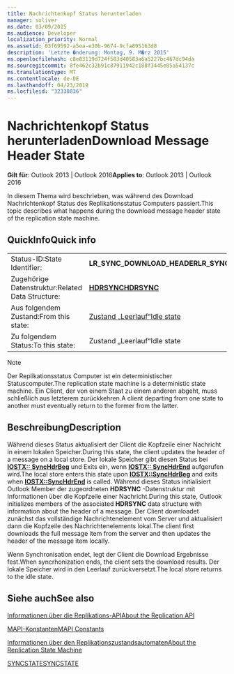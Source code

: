 ```yaml
---
title: Nachrichtenkopf Status herunterladen
manager: soliver
ms.date: 03/09/2015
ms.audience: Developer
localization_priority: Normal
ms.assetid: 03f69592-a5ea-e30b-9674-9cfa895163d8
description: 'Letzte �nderung: Montag, 9. M�rz 2015'
ms.openlocfilehash: c8e83119d724f583d40583a6a5227bc467dc94da
ms.sourcegitcommit: 8fe462c32b91c87911942c188f3445e85a54137c
ms.translationtype: MT
ms.contentlocale: de-DE
ms.lasthandoff: 04/23/2019
ms.locfileid: "32338836"
---
```

# <a name="download-message-header-state"></a><span data-ttu-id="3a9db-103">Nachrichtenkopf Status herunterladen</span><span class="sxs-lookup"><span data-stu-id="3a9db-103">Download Message Header State</span></span>

  
  
<span data-ttu-id="3a9db-104">**Gilt für**: Outlook 2013 | Outlook 2016</span><span class="sxs-lookup"><span data-stu-id="3a9db-104">**Applies to**: Outlook 2013 | Outlook 2016</span></span> 
  
 <span data-ttu-id="3a9db-105">In diesem Thema wird beschrieben, was während des Download Nachrichtenkopf Status des Replikationsstatus Computers passiert.</span><span class="sxs-lookup"><span data-stu-id="3a9db-105">This topic describes what happens during the download message header state of the replication state machine.</span></span> 
  
## <a name="quick-info"></a><span data-ttu-id="3a9db-106">QuickInfo</span><span class="sxs-lookup"><span data-stu-id="3a9db-106">Quick info</span></span>

|||
|:-----|:-----|
|<span data-ttu-id="3a9db-107">Status-ID:</span><span class="sxs-lookup"><span data-stu-id="3a9db-107">State Identifier:</span></span>  <br/> |<span data-ttu-id="3a9db-108">**LR_SYNC_DOWNLOAD_HEADER**</span><span class="sxs-lookup"><span data-stu-id="3a9db-108">**LR_SYNC_DOWNLOAD_HEADER**</span></span> <br/> |
|<span data-ttu-id="3a9db-109">Zugehörige Datenstruktur:</span><span class="sxs-lookup"><span data-stu-id="3a9db-109">Related Data Structure:</span></span>  <br/> |<span data-ttu-id="3a9db-110">**[HDRSYNC](hdrsync.md)**</span><span class="sxs-lookup"><span data-stu-id="3a9db-110">**[HDRSYNC](hdrsync.md)**</span></span> <br/> |
|<span data-ttu-id="3a9db-111">Aus folgendem Zustand:</span><span class="sxs-lookup"><span data-stu-id="3a9db-111">From this state:</span></span>  <br/> |[<span data-ttu-id="3a9db-112">Zustand „Leerlauf“</span><span class="sxs-lookup"><span data-stu-id="3a9db-112">Idle state</span></span>](idle-state.md) <br/> |
|<span data-ttu-id="3a9db-113">Zu folgendem Status:</span><span class="sxs-lookup"><span data-stu-id="3a9db-113">To this state:</span></span>  <br/> |<span data-ttu-id="3a9db-114">Zustand „Leerlauf“</span><span class="sxs-lookup"><span data-stu-id="3a9db-114">Idle state</span></span>  <br/> |
   
> [!NOTE]
> <span data-ttu-id="3a9db-115">Der Replikationsstatus Computer ist ein deterministischer Statuscomputer.</span><span class="sxs-lookup"><span data-stu-id="3a9db-115">The replication state machine is a deterministic state machine.</span></span> <span data-ttu-id="3a9db-116">Ein Client, der von einem Staat zu einem anderen abgeht, muss schließlich aus letzterem zurückkehren.</span><span class="sxs-lookup"><span data-stu-id="3a9db-116">A client departing from one state to another must eventually return to the former from the latter.</span></span> 
  
## <a name="description"></a><span data-ttu-id="3a9db-117">Beschreibung</span><span class="sxs-lookup"><span data-stu-id="3a9db-117">Description</span></span>

<span data-ttu-id="3a9db-118">Während dieses Status aktualisiert der Client die Kopfzeile einer Nachricht in einem lokalen Speicher.</span><span class="sxs-lookup"><span data-stu-id="3a9db-118">During this state, the client updates the header of a message on a local store.</span></span> <span data-ttu-id="3a9db-119">Der lokale Speicher gibt diesen Status bei **[IOSTX:: SyncHdrBeg](iostx-synchdrbeg.md)** und Exits ein, wenn **[IOSTX:: SyncHdrEnd](iostx-synchdrend.md)** aufgerufen wird.</span><span class="sxs-lookup"><span data-stu-id="3a9db-119">The local store enters this state upon **[IOSTX::SyncHdrBeg](iostx-synchdrbeg.md)** and exits when **[IOSTX::SyncHdrEnd](iostx-synchdrend.md)** is called.</span></span> <span data-ttu-id="3a9db-120">Während dieses Status initialisiert Outlook Member der zugeordneten **HDRSYNC** -Datenstruktur mit Informationen über die Kopfzeile einer Nachricht.</span><span class="sxs-lookup"><span data-stu-id="3a9db-120">During this state, Outlook initializes members of the associated **HDRSYNC** data structure with information about the header of a message.</span></span> <span data-ttu-id="3a9db-121">Der Client downloadet zunächst das vollständige Nachrichtenelement vom Server und aktualisiert dann die Kopfzeile des Nachrichtenelements lokal.</span><span class="sxs-lookup"><span data-stu-id="3a9db-121">The client first downloads the full message item from the server and then updates the header of the message item locally.</span></span> 
  
<span data-ttu-id="3a9db-122">Wenn Synchronisation endet, legt der Client die Download Ergebnisse fest.</span><span class="sxs-lookup"><span data-stu-id="3a9db-122">When syncrhonization ends, the client sets the download results.</span></span> <span data-ttu-id="3a9db-123">Der lokale Speicher wird in den Leerlauf zurückversetzt.</span><span class="sxs-lookup"><span data-stu-id="3a9db-123">The local store returns to the idle state.</span></span>
  
## <a name="see-also"></a><span data-ttu-id="3a9db-124">Siehe auch</span><span class="sxs-lookup"><span data-stu-id="3a9db-124">See also</span></span>



[<span data-ttu-id="3a9db-125">Informationen über die Replikations-API</span><span class="sxs-lookup"><span data-stu-id="3a9db-125">About the Replication API</span></span>](about-the-replication-api.md)
  
[<span data-ttu-id="3a9db-126">MAPI-Konstanten</span><span class="sxs-lookup"><span data-stu-id="3a9db-126">MAPI Constants</span></span>](mapi-constants.md)
  
[<span data-ttu-id="3a9db-127">Informationen über den Replikationszustandsautomaten</span><span class="sxs-lookup"><span data-stu-id="3a9db-127">About the Replication State Machine</span></span>](about-the-replication-state-machine.md)
  
[<span data-ttu-id="3a9db-128">SYNCSTATE</span><span class="sxs-lookup"><span data-stu-id="3a9db-128">SYNCSTATE</span></span>](syncstate.md)

